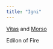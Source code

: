 ```yaml
---
title: "Igni"
---
```


[Vitas](Religions/Gods/Vitas.md) and [Morso](Religions/Gods/Morso.md)

Edilon of Fire